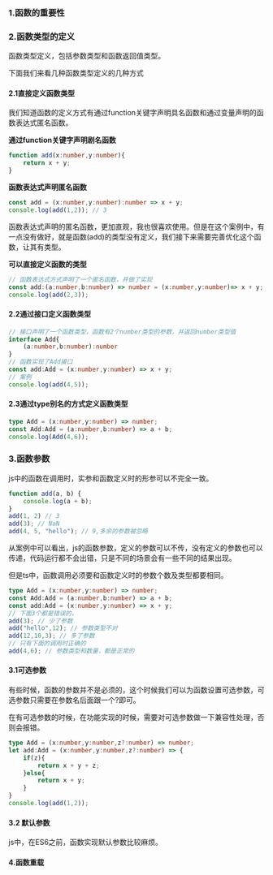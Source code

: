 ### 1.函数的重要性



### 2.函数类型的定义

函数类型定义，包括参数类型和函数返回值类型。

下面我们来看几种函数类型定义的几种方式

#### 2.1直接定义函数类型

我们知道函数的定义方式有通过function关键字声明具名函数和通过变量声明的函数表达式匿名函数。

**通过function关键字声明剧名函数**

```ts
function add(x:number,y:number){
    return x + y;
}
```

**函数表达式声明匿名函数**

```ts
const add = (x:number,y:number):number => x + y;
console.log(add(1,2)); // 3
```

函数表达式声明的匿名函数，更加直观，我也很喜欢使用。但是在这个案例中，有一点没有做好，就是函数(add)的类型没有定义，我们接下来需要完善优化这个函数，让其有类型。

**可以直接定义函数的类型**

```ts
// 函数表达式方式声明了一个匿名函数，并做了实现
const add:(a:number,b:number) => number = (x:number,y:number)=> x + y;
console.log(add(2,3));
```

#### 2.2通过接口定义函数类型

```ts
// 接口声明了一个函数类型，函数有2个number类型的参数，并返回number类型值
interface Add{
    (a:number,b:number):number
}
// 函数实现了Add接口
const add:Add = (x:number,y:number) => x + y;
// 案例
console.log(add(4,5));
```

#### 2.3通过type别名的方式定义函数类型

```ts
type Add = (x:number,y:number) => number;
const Add:Add = (a:number,b:number) => a + b;
console.log(Add(4,6));
```

### 3.函数参数

js中的函数在调用时，实参和函数定义时的形参可以不完全一致。

```js
function add(a, b) {
    console.log(a + b);
}
add(1, 2) // 3
add(3); // NaN
add(4, 5, "hello"); // 9,多余的参数被忽略
```

从案例中可以看出，js的函数参数，定义的参数可以不传，没有定义的参数也可以传递，代码运行都不会出错，只是不同的场景会有一些不同的结果出现。

但是ts中，函数调用必须要和函数定义时的参数个数及类型都要相同。

```ts
type Add = (x:number,y:number) => number;
const Add:Add = (a:number,b:number) => a + b;
const add:Add = (x:number,y:number) => x + y;
// 下面3个都是错误的，
add(3); // 少了参数
add("hello",12); // 参数类型不对
add(12,10,3); // 多了参数
// 只有下面的调用时正确的
add(4,6); // 参数类型和数量，都是正常的
```

#### 3.1可选参数

有些时候，函数的参数并不是必须的，这个时候我们可以为函数设置可选参数，可选参数只需要在参数名后面跟一个?即可。

在有可选参数的时候，在功能实现的时候，需要对可选参数做一下兼容性处理，否则会报错。

```ts
type Add = (x:number,y:number,z?:number) => number;
let add:Add = (x:number,y:number,z?:number) => {
    if(z){
        return x + y + z;
    }else{
        return x + y;
    }
}
console.log(add(1,2));
```

#### 3.2 默认参数

js中，在ES6之前，函数实现默认参数比较麻烦。

#### 4.函数重载